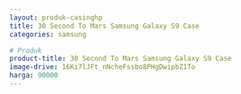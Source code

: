 ```yaml
---
layout: produk-casinghp
title: 30 Second To Mars Samsung Galaxy S9 Case
categories: samsung

# Produk
product-title: 30 Second To Mars Samsung Galaxy S9 Case
image-drive: 16Ki7lJFt_nNcheFssbo8PHgDwipbZ1To
harga: 90000
---
```

